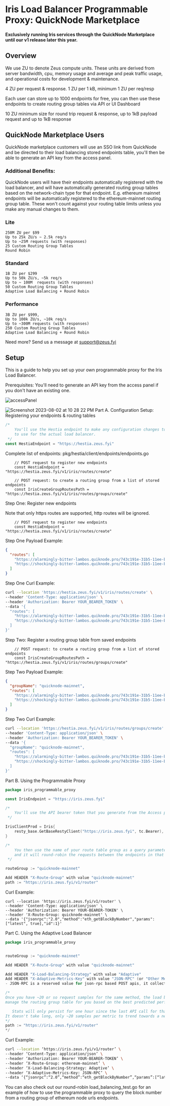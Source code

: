 # Iris Load Balancer Programmable Proxy: QuickNode Marketplace

#### Exclusively running Iris services through the QuickNode Marketplace until our v1 release later this year.

## Overview

We use ZU to denote Zeus compute units. These units are derived from server bandwidth, cpu, memory usage and average and peak traffic usage, and operational costs for development & maintenance. 

4 ZU per request & response. 
1 ZU per 1 kB, minimum 1 ZU per req/resp

Each user can store up to 1000 endpoints for free, you can then use these endpoints to create routing group tables via API or UI Dashboard

10 ZU minimum size for round trip request & response, up to 1kB payload request and up to 1kB response

## QuickNode Marketplace Users

QuickNode marketplace customers will use an SSO link from QuickNode and be directed to their load balancing stored endpoints
table, you'll then be able to generate an API key from the access panel.

### Additional Benefits:

QuickNode users will have their endpoints automatically registered with the load balancer, and will have automatically
generated routing group tables based on the network-chain type for that endpoint. E.g. ethereum mainnet endpoints will be
automatically registered to the ethereum-mainnet routing group table. These won't count against your 
routing table limits unless you make any manual changes to them. 

### Lite
```text
250M ZU per $99
Up to 25k ZU/s ~ 2.5k req/s
Up to ~25M requests (with responses)
25 Custom Routing Group Tables
Round Robin 
```
### Standard
```text
1B ZU per $299
Up to 50k ZU/s, ~5k req/s
Up to ~ 100M  requests (with responses)
50 Custom Routing Group Tables
Adaptive Load Balancing + Round Robin
```
### Performance
```text
3B ZU per $999, 
Up to 100k ZU/s, ~10k req/s
Up to ~300M requests (with responses)
250 Custom Routing Group Tables
Adaptive Load Balancing + Round Robin
```
Need more? Send us a message at support@zeus.fyi

## Setup

This is a guide to help you set up your own programmable proxy for the Iris Load Balancer.

Prerequisites: You'll need to generate an API key from the access panel if you don't have an existing one.

![accessPanel](https://github.com/zeus-fyi/zeus/assets/17446735/c54a01e0-91fa-48a0-9fba-ff55050848eb)

![Screenshot 2023-08-02 at 10 28 22 PM](https://github.com/zeus-fyi/zeus/assets/17446735/5e61cb1b-f051-408d-8964-82c6835c11f4)
Part A. Configuration Setup: Registering your endpoints & routing tables

```go
/*
    You'll use the Hestia endpoint to make any configuration changes to your routing groups. You'll have a separate one
    to use for the actual load balancer.
 */
const HestiaEndpoint = "https://hestia.zeus.fyi"
```

Complete list of endpoints: pkg/hestia/client/endpoints/endpoints.go
```text    
    // POST request to register new endpoints
    const HestiaEndpoint = "https://hestia.zeus.fyi/v1/iris/routes/create"
    
    // POST request: to create a routing group from a list of stored endpoints
    const IrisCreateGroupRoutesPath = "https://hestia.zeus.fyi/v1/iris/routes/groups/create"
```

Step One: Register new endpoints

Note that only https routes are supported, http routes will be ignored.
```text    
    // POST request to register new endpoints
    const HestiaEndpoint = "https://hestia.zeus.fyi/v1/iris/routes/create"    
```

Step One Payload Example:
```json
{
  "routes": [
    "https://alarmingly-bitter-lambos.quiknode.pro/743c191e-31b5-11ee-be56-0242ac120002/",
    "https://shockingly-bitter-lambos.quiknode.pro/743c191e-31b5-11ee-be56-0242ac120003/"
  ]
}
```
Step One Curl Example:
```sh
curl --location 'https://hestia.zeus.fyi/v1/iris/routes/create' \
--header 'Content-Type: application/json' \
--header 'Authorization: Bearer YOUR_BEARER_TOKEN' \
--data '{
  "routes": [
    "https://alarmingly-bitter-lambos.quiknode.pro/743c191e-31b5-11ee-be56-0242ac120002/",
    "https://shockingly-bitter-lambos.quiknode.pro/743c191e-31b5-11ee-be56-0242ac120003/"
  ]
}'
```
Step Two: Register a routing group table from saved endpoints

```text    
    // POST request: to create a routing group from a list of stored endpoints
    const IrisCreateGroupRoutesPath = "https://hestia.zeus.fyi/v1/iris/routes/groups/create"
```

Step Two Payload Example:
```json
{
  "groupName": "quicknode-mainnet",
  "routes": [
    "https://alarmingly-bitter-lambos.quiknode.pro/743c191e-31b5-11ee-be56-0242ac120002/",
    "https://shockingly-bitter-lambos.quiknode.pro/743c191e-31b5-11ee-be56-0242ac120003/"
  ]
}
```
Step Two Curl Example:
```sh
curl --location 'https://hestia.zeus.fyi/v1/iris/routes/groups/create' \
--header 'Content-Type: application/json' \
--header 'Authorization: Bearer YOUR_BEARER_TOKEN' \
--data '{
  "groupName": "quicknode-mainnet",
  "routes": [
    "https://alarmingly-bitter-lambos.quiknode.pro/743c191e-31b5-11ee-be56-0242ac120002/",
    "https://shockingly-bitter-lambos.quiknode.pro/743c191e-31b5-11ee-be56-0242ac120003/"
  ]
}'
```
Part B. Using the Programmable Proxy

```go
package iris_programmable_proxy

const IrisEndpoint = "https://iris.zeus.fyi"

/*
    You'll use the API bearer token that you generate from the Access panel to authenticate with the load balancer.
 */

IrisClientProd = Iris{
    resty_base.GetBaseRestyClient("https://iris.zeus.fyi", tc.Bearer),
}

/*
    You then use the name of your route table group as a query parameter like the below,
    and it will round-robin the requests between the endpoints in that group table. 
 */

routeGroup := "quicknode-mainnet"

Add HEADER "X-Route-Group" with value "quicknode-mainnet"
path := "https://iris.zeus.fyi/v1/router"
```
Curl Example:

```shell
curl --location 'https://iris.zeus.fyi/v1/router' \
--header 'Content-Type: application/json' \
--header 'Authorization: Bearer YOUR-BEARER-TOKEN' \
--header 'X-Route-Group: quicknode-mainnet' \
--data '{"jsonrpc":"2.0","method":"eth_getBlockByNumber","params":["latest", true],"id":1}'
```

Part C. Using the Adaptive Load Balancer

```go
package iris_programmable_proxy


routeGroup := "quicknode-mainnet"

Add HEADER "X-Route-Group" with value "quicknode-mainnet"

Add HEADER "X-Load-Balancing-Strategy" with value "Adaptive"
Add HEADER "X-Adaptive-Metrics-Key" with value "JSON-RPC" (or "Other Metric Keys...")
- JSON-RPC is a reserved value for json-rpc based POST apis, it collects stats by the method value in the json rpc POST request

/*
Once you have ~20 or so request samples for the same method, the load balancer will start to use the adaptive strategy automatically and
manage the routing group table for you based on the best predicted performing endpoint for that method that's available.

   Stats will only persist for one hour since the last API call for that method, so you'll need to keep making requests to keep the stats.
It doesn't take long, only ~20 samples per metric to trend towards a near optimal routing group table from scratch, so it's really not a big deal to reset the stats.
*/
path := "https://iris.zeus.fyi/v1/router"
*/
```

Curl Example:

```sh
curl --location ‘https://iris.zeus.fyi/v1/router’ \
--header ‘Content-Type: application/json’ \
--header ‘Authorization: Bearer YOUR-BEARER-TOKEN’ \
--header ‘X-Route-Group: ethereum-mainnet’ \
--header ‘X-Load-Balancing-Strategy: Adaptive’ \
--header ‘X-Adaptive-Metrics-Key: JSON-RPC’ \
--data ‘{“jsonrpc”:“2.0”,“method”:“eth_getBlockByNumber”,“params”:[“latest”, true],“id”:1}’
```
You can also check out our round-robin load_balancing_test.go for an example of how to use the programmable proxy to query 
the block number from a routing group of ethereum node urls endpoints.

